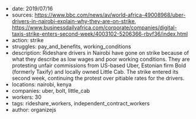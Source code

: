 - date: 2019/07/16
- sources: https://www.bbc.com/news/av/world-africa-49008968/uber-drivers-in-nairobi-explain-why-they-are-on-strike, https://www.businessdailyafrica.com/corporate/companies/digital-taxis-strike-enters-second-week/4003102-5206366-rbvf36/index.html
- action: strike
- struggles: pay_and_benefits, working_conditions
- description: Rideshare drivers in Nairobi have gone on strike because of what they describe as low wages and poor working conditions. They are protesting unfair commissions from US-based Uber, Estonian firm Bold (formerly Taxify) and locally owned Little Cab. The strike entered its second week, continuing the protest over pitiable rates for the drivers.
- locations: nairobi, kenya
- companies: uber, bolt, little_cab
- workers: 30
- tags: rideshare_workers, independent_contract_workers
- author: organizejs
